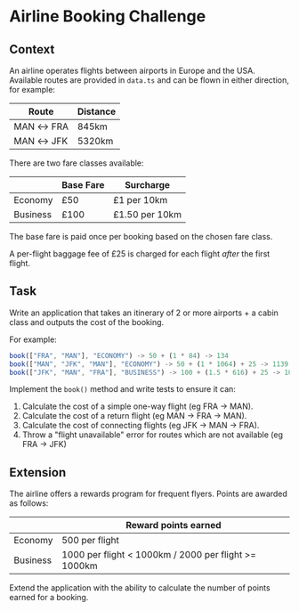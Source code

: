 # Airline Booking Challenge

## Context

An airline operates flights between airports in Europe and the USA. Available routes are provided in `data.ts` and can be flown in either direction, for example:

| Route     | Distance |
| --------- | -------- |
| MAN ↔ FRA | 845km    |
| MAN ↔ JFK | 5320km   |

There are two fare classes available:

|          | Base Fare | Surcharge      |
| -------- | --------- | -------------- |
| Economy  | £50       | £1 per 10km    |
| Business | £100      | £1.50 per 10km |

The base fare is paid once per booking based on the chosen fare class.

A per-flight baggage fee of £25 is charged for each flight _after_ the first flight.

## Task

Write an application that takes an itinerary of 2 or more airports + a cabin class and outputs the cost of the booking.

For example:

```js
book(["FRA", "MAN"], "ECONOMY") -> 50 + (1 * 84) -> 134
book(["MAN", "JFK", "MAN"], "ECONOMY") -> 50 + (1 * 1064) + 25 -> 1139
book(["JFK", "MAN", "FRA"], "BUSINESS") -> 100 + (1.5 * 616) + 25 -> 1049
```

Implement the `book()` method and write tests to ensure it can:

1. Calculate the cost of a simple one-way flight (eg FRA → MAN).
2. Calculate the cost of a return flight (eg MAN → FRA → MAN).
3. Calculate the cost of connecting flights (eg JFK → MAN → FRA).
4. Throw a "flight unavailable" error for routes which are not available (eg FRA → JFK)

## Extension

The airline offers a rewards program for frequent flyers. Points are awarded as follows:

|          | Reward points earned                                 |
| -------- | ---------------------------------------------------- |
| Economy  | 500 per flight                                       |
| Business | 1000 per flight < 1000km / 2000 per flight >= 1000km |

Extend the application with the ability to calculate the number of points earned for a booking.
